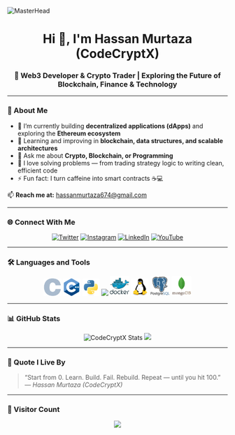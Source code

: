<!-- Animated Header -->
![MasterHead](https://images-wixmp-ed30a86b8c4ca887773594c2.wixmp.com/f/c83c004e-1370-4756-88e5-4071de797088/de0dib6-0d584820-45d9-49c8-a54d-a33b98ac8372.gif)

<h1 align="center">Hi 👋, I'm <strong>Hassan Murtaza (CodeCryptX)</strong></h1>
<h3 align="center">🚀 Web3 Developer & Crypto Trader | Exploring the Future of Blockchain, Finance & Technology</h3>

---

### 🧠 About Me  
- 🔭 I’m currently building **decentralized applications (dApps)** and exploring the **Ethereum ecosystem**  
- 🌱 Learning and improving in **blockchain, data structures, and scalable architectures**  
- 💬 Ask me about **Crypto, Blockchain, or Programming**  
- 🧩 I love solving problems — from trading strategy logic to writing clean, efficient code  
- ⚡ Fun fact: I turn caffeine into smart contracts ☕💻  

📫 **Reach me at:** hassanmurtaza674@gmail.com  

---

### 🌐 Connect With Me
<p align="center">
<a href="https://twitter.com/mr_hassan_X" target="blank"><img src="https://img.shields.io/twitter/follow/mr_hassan_X?logo=twitter&style=for-the-badge" alt="Twitter"/></a>
<a href="https://instagram.com/mrhassan512" target="blank"><img src="https://img.shields.io/badge/Instagram-%23E4405F.svg?logo=instagram&logoColor=white&style=for-the-badge" alt="Instagram"/></a>
<a href="https://www.linkedin.com/in/hassan-murtaza-84a06622a/" target="blank"><img src="https://img.shields.io/badge/LinkedIn-%230077B5.svg?logo=linkedin&logoColor=white&style=for-the-badge" alt="LinkedIn"/></a>
<a href="https://www.youtube.com/@digi.gravity" target="blank"><img src="https://img.shields.io/badge/YouTube-%23FF0000.svg?logo=youtube&logoColor=white&style=for-the-badge" alt="YouTube"/></a>
</p>

---

### 🛠️ Languages and Tools  
<p align="center">
<a href="https://www.cprogramming.com/" target="_blank"><img src="https://raw.githubusercontent.com/devicons/devicon/master/icons/c/c-original.svg" width="40"/></a>
<a href="https://www.w3schools.com/cpp/" target="_blank"><img src="https://raw.githubusercontent.com/devicons/devicon/master/icons/cplusplus/cplusplus-original.svg" width="40"/></a>
<a href="https://www.python.org" target="_blank"><img src="https://raw.githubusercontent.com/devicons/devicon/master/icons/python/python-original.svg" width="40"/></a>
<a href="https://soliditylang.org/" target="_blank"><img src="https://cryptologos.cc/logos/ethereum-eth-logo.svg?v=024" width="35"/></a>
<a href="https://www.docker.com/" target="_blank"><img src="https://raw.githubusercontent.com/devicons/devicon/master/icons/docker/docker-original-wordmark.svg" width="45"/></a>
<a href="https://www.linux.org/" target="_blank"><img src="https://raw.githubusercontent.com/devicons/devicon/master/icons/linux/linux-original.svg" width="40"/></a>
<a href="https://www.postgresql.org/" target="_blank"><img src="https://raw.githubusercontent.com/devicons/devicon/master/icons/postgresql/postgresql-original-wordmark.svg" width="45"/></a>
<a href="https://www.mongodb.com/" target="_blank"><img src="https://raw.githubusercontent.com/devicons/devicon/master/icons/mongodb/mongodb-original-wordmark.svg" width="45"/></a>
</p>

---

### 📊 GitHub Stats
<p align="center">
<img src="https://github-readme-stats.vercel.app/api?username=CodeCryptX&show_icons=true&theme=radical" alt="CodeCryptX Stats" height="165"/>
<img src="https://github-readme-stats.vercel.app/api/top-langs?username=CodeCryptX&show_icons=true&layout=compact&theme=radical" height="165"/>
</p>

---

### 🧩 Quote I Live By
> “Start from 0. Learn. Build. Fail. Rebuild. Repeat — until you hit 100.”  
> — *Hassan Murtaza (CodeCryptX)*  

---

### 💬 Visitor Count
<p align="center">
<img src="https://komarev.com/ghpvc/?username=CodeCryptX&label=Profile+Views&color=blueviolet&style=for-the-badge"/>
</p>
